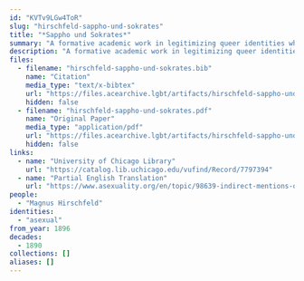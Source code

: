 ```yaml
---
id: "KVTv9LGw4ToR"
slug: "hirschfeld-sappho-und-sokrates"
title: "*Sappho und Sokrates*"
summary: "A formative academic work in legitimizing queer identities which recognizes asexual people"
description: "A formative academic work in legitimizing queer identities which recognizes asexual people under the label \"anesthesia sexualis\""
files:
  - filename: "hirschfeld-sappho-und-sokrates.bib"
    name: "Citation"
    media_type: "text/x-bibtex"
    url: "https://files.acearchive.lgbt/artifacts/hirschfeld-sappho-und-sokrates/hirschfeld-sappho-und-sokrates.bib"
    hidden: false
  - filename: "hirschfeld-sappho-und-sokrates.pdf"
    name: "Original Paper"
    media_type: "application/pdf"
    url: "https://files.acearchive.lgbt/artifacts/hirschfeld-sappho-und-sokrates/hirschfeld-sappho-und-sokrates.pdf"
    hidden: false
links:
  - name: "University of Chicago Library"
    url: "https://catalog.lib.uchicago.edu/vufind/Record/7797394"
  - name: "Partial English Translation"
    url: "https://www.asexuality.org/en/topic/98639-indirect-mentions-of-asexuality-in-magnus-hirschfelds-books/"
people:
  - "Magnus Hirschfeld"
identities:
  - "asexual"
from_year: 1896
decades:
  - 1890
collections: []
aliases: []
---
```

